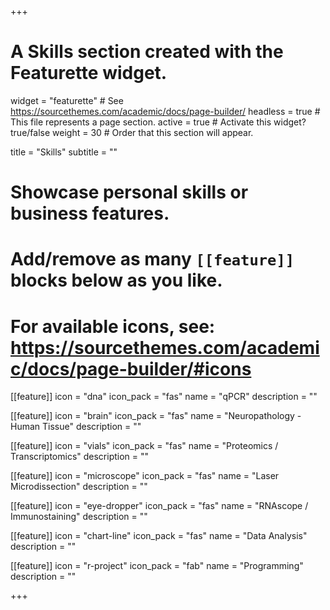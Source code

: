 +++
# A Skills section created with the Featurette widget.
widget = "featurette"  # See https://sourcethemes.com/academic/docs/page-builder/
headless = true  # This file represents a page section.
active = true  # Activate this widget? true/false
weight = 30  # Order that this section will appear.

title = "Skills"
subtitle = ""

# Showcase personal skills or business features.
# 
# Add/remove as many `[[feature]]` blocks below as you like.
# 
# For available icons, see: https://sourcethemes.com/academic/docs/page-builder/#icons

[[feature]]
  icon = "dna"
  icon_pack = "fas"
  name = "qPCR"
  description = ""

[[feature]]
  icon = "brain"
  icon_pack = "fas"
  name = "Neuropathology - Human Tissue"
  description = ""
  
 [[feature]]
  icon = "vials"
  icon_pack = "fas"
  name = "Proteomics / Transcriptomics"
  description = ""
  
[[feature]]
  icon = "microscope"
  icon_pack = "fas"
  name = "Laser Microdissection"
  description = ""

[[feature]]
  icon = "eye-dropper"
  icon_pack = "fas"
  name = "RNAscope / Immunostaining"
  description = ""
  
[[feature]]
  icon = "chart-line"
  icon_pack = "fas"
  name = "Data Analysis"
  description = ""  

[[feature]]
  icon = "r-project"
  icon_pack = "fab"
  name = "Programming"
  description = ""

+++
